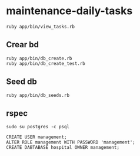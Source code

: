 maintenance-daily-tasks
=======================

    ruby app/bin/view_tasks.rb

## Crear bd

    ruby app/bin/db_create.rb
    ruby app/bin/db_create_test.rb

## Seed db

    ruby app/bin/db_seeds.rb

## rspec


    sudo su postgres -c psql

    CREATE USER management;
    ALTER ROLE management WITH PASSWORD 'management';
    CREATE DABTABASE hospital OWNER management;
